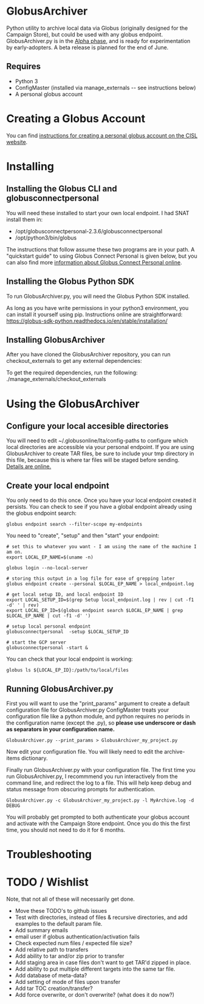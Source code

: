 # GlobusArchiver
Python utility to archive local data via Globus (originally designed for the Campaign Store), but could be used with
any globus endpoint.  GlobusArchiver.py is in the [Alpha phase](https://en.wikipedia.org/wiki/Software_release_life_cycle#Alpha), and is ready for experimentation by early-adopters. A beta release is planned for the end of June.

## Requires
* Python 3
* ConfigMaster  (installed via manage_externals -- see instructions below)
* A personal globus account


# Creating a Globus Account
You can find [instructions for creating a personal globus account on the CISL website](https://www2.cisl.ucar.edu/resources/storage-and-file-systems/globus-file-transfers).  

# Installing

## Installing the Globus CLI and globusconnectpersonal

You will need these installed to start your own local endpoint.  I had SNAT install them in:
* /opt/globusconnectpersonal-2.3.6/globusconnectpersonal
* /opt/python3/bin/globus

The instructions that follow assume these two programs are in your path.  A "quickstart guide" to using Globus Connect Personal is given below, but you can also find more [information about Globus Connect Personal online](https://www.globus.org/globus-connect-personal).

## Installing the Globus Python SDK
To run GlobusArchiver.py, you will need the Globus Python SDK installed.

As long as you have write permissions in your python3 environment, you can install it yourself using pip.  Instructions online are straightforward:
https://globus-sdk-python.readthedocs.io/en/stable/installation/


## Installing GlobusArchiver

After you have cloned the GlobusArchiver repository, you can run checkout_externals to get any external dependencies:

To get the required dependencies, run the following:
./manage_externals/checkout_externals


# Using the GlobusArchiver

## Configure your local accesible directories

You will need to edit ~/.globusonline/lta/config-paths to configure which local directories are accessible via your personal endpoint.  If you are using GlobusArchiver to create TAR files, be sure to include your tmp directory in this file, because this is where tar files will be staged before sending.   [Details are online.](https://docs.globus.org/faq/globus-connect-endpoints/#how_do_i_configure_accessible_directories_on_globus_connect_personal_for_linux)

## Create your local endpoint
You only need to do this once.  Once you have your local endpoint created it persists.  You can check to see if you have a global endpoint already using the globus endpoint search:
```
globus endpoint search --filter-scope my-endpoints
```

You need to "create", "setup" and then "start" your endpoint:
```
# set this to whatever you want - I am using the name of the machine I am on.
export LOCAL_EP_NAME=$(uname -n)

globus login --no-local-server

# storing this output in a log file for ease of grepping later
globus endpoint create --personal $LOCAL_EP_NAME > local_endpoint.log

# get local setup ID, and local endpoint ID
export LOCAL_SETUP_ID=$(grep Setup local_endpoint.log | rev | cut -f1 -d' ' | rev)
export LOCAL_EP_ID=$(globus endpoint search $LOCAL_EP_NAME | grep $LOCAL_EP_NAME | cut -f1 -d' ')

# setup local personal endpoint
globusconnectpersonal  -setup $LOCAL_SETUP_ID
 
# start the GCP server
globusconnectpersonal -start &
```

You can check that your local endpoint is working:
```
globus ls ${LOCAL_EP_ID}:/path/to/local/files
```

## Running GlobusArchiver.py
First you will want to use the "print_params" argument to create a default configuration file for GlobusArchiver.py   ConfigMaster treats your configuration file like a python module, and python requires no periods in the configuration name (except the .py), so **please use underscore or dash as separators in your configuration name.**

```
GlobusArchiver.py --print_params > GlobusArchiver_my_project.py
```

Now edit your configuration file.  You will likely need to edit the archive-items dictionary.

Finally run GlobusArchiver.py with your configuration file.  The first time you run GlobusArchiver.py, I recommmend you run interactively from the command line, and redirect the log to a file.  This will help keep debug and status message from obscuring prompts for authentication.

```
GlobusArchiver.py -c GlobusArchiver_my_project.py -l MyArchive.log -d DEBUG
```

You will probably get prompted to both authenticate your globus account and activate with the Campaign Store endpoint.  Once you do this the first time, you should not need to do it for 6 months.

# Troubleshooting

# TODO / Wishlist
Note, that not all of these will necessarily get done.

* Move these TODO's to github issues
* Test with directories, instead of files & recursive directories, and add examples to the default param file.
* Add summary emails
* email user if globus authentication/activation fails
* Check expected num files / expected file size?
* Add relative path to transfers
* Add ability to tar and/or zip prior to transfer
* Add staging area in case files don't want to get TAR'd zipped in place.
* Add ability to put multiple different targets into the same tar file.
* Add database of meta-data?
* Add setting of mode of files upon transfer
* Add tar TOC creation/transfer?
* Add force overwrite, or don't overwrite?  (what does it do now?)
